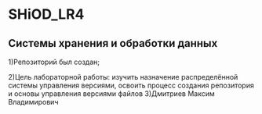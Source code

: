 # SHiOD_LR4
## Системы хранения и обработки данных

1)Репозиторий был создан;

2)Цель лабораторной работы: изучить назначение распределённой системы управления версиями, освоить процесс создания репозитория и основы управления версиями файлов
3)Дмитриев Максим Владимирович
